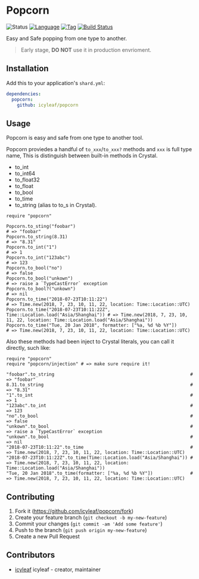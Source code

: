 # Popcorn

![Status](https://img.shields.io/badge/status-WIP-blue.svg)
[![Language](https://img.shields.io/badge/language-crystal-776791.svg)](https://github.com/crystal-lang/crystal)
[![Tag](https://img.shields.io/github/tag/icyleaf/popcorn.svg)](https://github.com/icyleaf/popcorn/blob/master/CHANGELOG.md)
[![Build Status](https://img.shields.io/circleci/project/github/icyleaf/popcorn/master.svg?style=flat)](https://circleci.com/gh/icyleaf/popcorn)

Easy and Safe popping from one type to another.

> Early stage, **DO NOT** use it in production envrioment.

## Installation

Add this to your application's `shard.yml`:

```yaml
dependencies:
  popcorn:
    github: icyleaf/popcorn
```

## Usage

Popcorn is easy and safe from one type to another tool.

Popcorn proviedes a handful of `to_xxx`/`to_xxx?` methods and `xxx` is full type name,
This is distinguish between built-in methods in Crystal.

- to_int
- to_int64
- to_float32
- to_float
- to_bool
- to_time
- to_string (alias to to_s in Crystal).

```crystal
require "popcorn"

Popcorn.to_sting("foobar")                                                    # => "foobar"
Popcorn.to_string(8.31)                                                       # => "8.31"
Popcorn.to_int("1")                                                           # => 1
Popcorn.to_int("123abc")                                                      # => 123
Popcorn.to_bool("no")                                                         # => false
Popcorn.to_bool("unkown")                                                     # => raise a `TypeCastError` exception
Popcorn.to_bool?("unkown")                                                    # => nil
Popcorn.to_time("2018-07-23T10:11:22")                                        # => Time.new(2018, 7, 23, 10, 11, 22, location: Time::Location::UTC)
Popcorn.to_time("2018-07-23T10:11:22Z", Time::Location.load("Asia/Shanghai")) # => Time.new(2018, 7, 23, 10, 11, 22, location: Time::Location.load("Asia/Shanghai"))
Popcorn.to_time("Tue, 20 Jan 2018", formatter: ["%a, %d %b %Y"])              # => Time.new(2018, 7, 23, 10, 11, 22, location: Time::Location::UTC)
```

Also these methods had been inject to Crystal literals, you can call it directly, such like:

```crystal
require "popcorn"
require "popcorn/injection" # => make sure require it!

"foobar".to_string                                                   # => "foobar"
8.31.to_string                                                       # => "8.31"
"1".to_int                                                           # => 1
"123abc".to_int                                                      # => 123
"no".to_bool                                                         # => false
"unkown".to_bool                                                     # => raise a `TypeCastError` exception
"unkown".to_bool                                                     # => nil
"2018-07-23T10:11:22".to_time                                        # => Time.new(2018, 7, 23, 10, 11, 22, location: Time::Location::UTC)
"2018-07-23T10:11:22Z".to_time(Time::Location.load("Asia/Shanghai")) # => Time.new(2018, 7, 23, 10, 11, 22, location: Time::Location.load("Asia/Shanghai"))
"Tue, 20 Jan 2018".to_time(formatter: ["%a, %d %b %Y"])              # => Time.new(2018, 7, 23, 10, 11, 22, location: Time::Location::UTC)
```

## Contributing

1. Fork it (<https://github.com/icyleaf/popcorn/fork>)
2. Create your feature branch (`git checkout -b my-new-feature`)
3. Commit your changes (`git commit -am 'Add some feature'`)
4. Push to the branch (`git push origin my-new-feature`)
5. Create a new Pull Request

## Contributors

- [icyleaf](https://github.com/icyleaf) icyleaf - creator, maintainer

